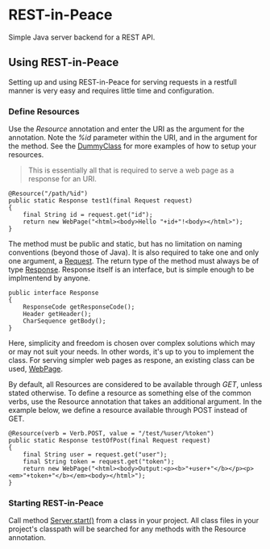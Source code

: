 # REST-in-Peace
Simple Java server backend for a REST API.

## Using REST-in-Peace
Setting up and using REST-in-Peace for serving requests in a restfull manner is very easy and requires little time and configuration.
### Define Resources
Use the *Resource* annotation and enter the URI as the argument for the annotation. Note the _%id_ parameter within the URI, and in the argument for the method.
See the [DummyClass](https://github.com/mantono/REST-in-Peace/blob/master/test/com/mantono/webserver/reflection/DummyClass.java) for more examples of how to setup your resources.
> This is essentially all that is required to serve a web page as a response for an URI.

```
@Resource("/path/%id")
public static Response test1(final Request request)
{
	final String id = request.get("id");
	return new WebPage("<html><body>Hello "+id+"!<body></html>");
}
```
The method must be public and static, but has no limitation on naming conventions (beyond those of Java). It is also required to take one and only one argument, a [Request](https://github.com/mantono/REST-in-Peace/blob/master/src/com/mantono/webserver/Request.java).
The return type of the method must always be of type [Response](https://github.com/mantono/REST-in-Peace/blob/master/src/com/mantono/webserver/rest/Response.java).
Response itself is an interface, but is simple enough to be implmentend by anyone.
```
public interface Response
{
	ResponseCode getResponseCode();
	Header getHeader();
	CharSequence getBody();
}
```

Here, simplicity and freedom is chosen over complex solutions which may or may not suit your needs. In other words, it's up to you to implement the class.
For serving simpler web pages as respone, an existing class can be used, [WebPage](https://github.com/mantono/REST-in-Peace/blob/master/src/com/mantono/webserver/WebPage.java).

By default, all Resources are considered to be available through *GET*, unless stated otherwise. To define a resource as something else of the common verbs, use the Resource annotation that takes an additional argument.
In the example below, we define a resource available through POST instead of GET.
```
@Resource(verb = Verb.POST, value = "/test/%user/%token")
public static Response testOfPost(final Request request)
{
	final String user = request.get("user");
	final String token = request.get("token");
	return new WebPage("<html><body>Output:<p><b>"+user+"</b></p><p><em>"+token+"</b></em><body></html>");
}
```

### Starting REST-in-Peace

Call method [Server.start()](https://github.com/mantono/REST-in-Peace/blob/master/src/com/mantono/webserver/Server.java) from a class in your project. All class files in your project's classpath will be searched for any methods with the Resource annotation.
